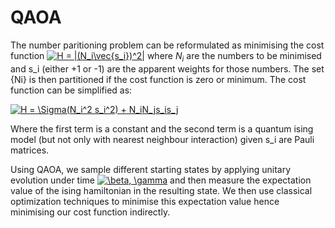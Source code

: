 # QAOA
The number paritioning problem can be reformulated as minimising the cost function <a href="https://www.codecogs.com/eqnedit.php?latex=H&space;=&space;|(N_i\vec{s_i})^2|" target="_blank"><img src="https://latex.codecogs.com/gif.latex?H&space;=&space;|(N_i\vec{s_i})^2|" title="H = |(N_i\vec{s_i})^2|" /></a> where ${N_i}$ are the numbers to be minimised and s_i (either +1 or -1) are the apparent weights for those numbers. The set {Ni} is then partitioned if the cost function is zero or minimum. The cost function can be simplified as:

<a href="https://www.codecogs.com/eqnedit.php?latex=H&space;=&space;\Sigma(N_i^2&space;s_i^2)&space;&plus;&space;N_iN_js_is_j" target="_blank"><img src="https://latex.codecogs.com/gif.latex?H&space;=&space;\Sigma(N_i^2&space;s_i^2)&space;&plus;&space;N_iN_js_is_j" title="H = \Sigma(N_i^2 s_i^2) + N_iN_js_is_j" /></a>

Where the first term is a constant and the second term is a quantum ising model (but not only with nearest neighbour interaction) given s_i are Pauli matrices.

Using QAOA, we sample different starting states by applying unitary evolution under time <a href="https://www.codecogs.com/eqnedit.php?latex=\beta,&space;\gamma" target="_blank"><img src="https://latex.codecogs.com/gif.latex?\beta,&space;\gamma" title="\beta, \gamma" /></a> and then measure the expectation value of the ising hamiltonian in the resulting state. We then use classical optimization techniques to minimise this expectation value hence minimising our cost function indirectly.


